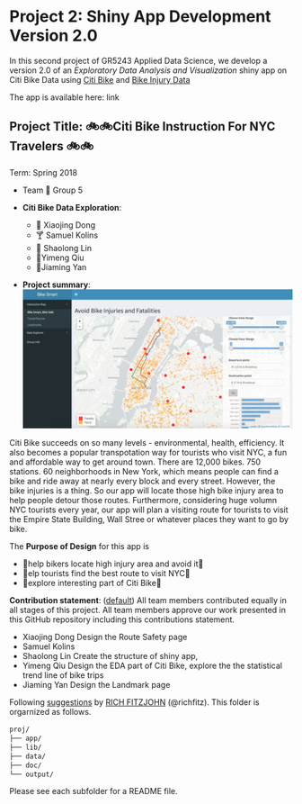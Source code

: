 # Project 2: Shiny App Development Version 2.0


In this second project of GR5243 Applied Data Science, we develop a version 2.0 of an *Exploratory Data Analysis and Visualization* shiny app on Citi Bike Data using [Citi Bike](https://data.cityofnewyork.us/NYC-BigApps/Citi-Bike-System-Data/vsnr-94wk) and [Bike Injury Data](http://www.nyc.gov/html/dot/html/about/vz_datafeeds.shtml)

The app is available here: link

## Project Title:   :bike::bike:Citi Bike Instruction For NYC Travelers :bike::bike:
Term: Spring 2018

+ Team :bicyclist: Group 5 
+ **Citi Bike Data Exploration**: 
	+ :beers: Xiaojing Dong
	+ :cocktail: Samuel Kolins
	+ :beer: Shaolong Lin
	+ :tea:Yimeng Qiu
	+ :tropical_drink:Jiaming Yan

+ **Project summary**: 
![image](figs/screenshot.png)

Citi Bike succeeds on so many levels - environmental, health, efficiency. It also becomes a popular transpotation way for tourists who visit NYC, a fun and affordable way to get around town. There are 12,000 bikes. 750 stations. 60 neighborhoods in New York, which means people can find a bike and ride away at nearly every block and every street. However, the bike injuries is a thing. So our app will locate those high bike injury area to help people detour those routes. Furthermore, considering huge volumn NYC tourists every year, our app will plan a visiting route for tourists to visit the Empire State Building, Wall Stree or whatever places they want to go by bike.

The **Purpose of Design** for this app is 
- :strawberry:help bikers locate high injury area and avoid it:strawberry:
- :watermelon:elp tourists find the best route to visit NYC:watermelon:
- :banana:explore interesting part of Citi Bike:banana:



**Contribution statement**: ([default](doc/a_note_on_contributions.md)) All team members contributed equally in all stages of this project. All team members approve our work presented in this GitHub repository including this contributions statement. 

+ Xiaojing Dong Design the Route Safety page
+ Samuel Kolins
+ Shaolong Lin Create the structure of shiny app, 
+ Yimeng Qiu Design the EDA part of Citi Bike, explore the the statistical trend line of bike trips 
+ Jiaming Yan Design the Landmark page 


Following [suggestions](http://nicercode.github.io/blog/2013-04-05-projects/) by [RICH FITZJOHN](http://nicercode.github.io/about/#Team) (@richfitz). This folder is orgarnized as follows.


```
proj/
├── app/
├── lib/
├── data/
├── doc/
└── output/
```

Please see each subfolder for a README file.

